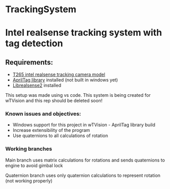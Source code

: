 # TrackingSystem

<h1>Intel realsense tracking system with tag detection</h1>
<h2>Requirements:</h2>

<ul>
  <li><a href="https://www.intelrealsense.com/tracking-camera-t265/">T265 intel realsense tracking camera model</a></li>
  <li><a href="https://github.com/AprilRobotics/apriltag">AprilTag library</a> installed (not built in windows yet)</li>
  <li><a href="https://github.com/IntelRealSense/librealsense">Librealsense2</a> installed</li>
</ul>

This setup was made using vs code.
This system is being created for wTVision and this rep should be deleted soon!

<h3>Known issues and objectives:</h3>
<ul>
<li>Windows support for this project in wTVision - AprilTag library build</li>
<li>Increase extensibility of the program</li>
<li>Use quaternions to all calculations of rotation</li>
</ul>

<h3>Working branches</h3>
<p>Main branch uses matrix calculations for rotations and sends quaternions to engine to avoid gimbal lock</p>
<p>Quaternion branch uses only quaternion calculations to represent rotation (not working properly)</p>
